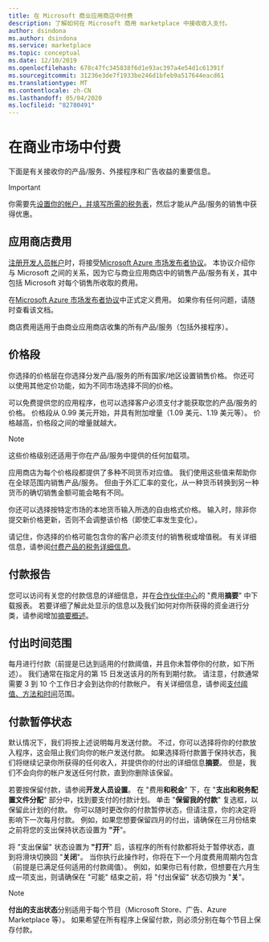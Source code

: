 ```yaml
---
title: 在 Microsoft 商业应用商店中付费
description: 了解如何在 Microsoft 商用 marketplace 中接收收入支付。
author: dsindona
ms.author: dsindona
ms.service: marketplace
ms.topic: conceptual
ms.date: 12/10/2019
ms.openlocfilehash: 678c47fc345838f6d1e93ac397a4e54d1c61391f
ms.sourcegitcommit: 31236e3de7f1933be246d1bfeb9a517644eacd61
ms.translationtype: MT
ms.contentlocale: zh-CN
ms.lasthandoff: 05/04/2020
ms.locfileid: "82780491"
---
```

# <a name="getting-paid-in-commercial-marketplace"></a>在商业市场中付费

下面是有关接收你的产品/服务、外接程序和广告收益的重要信息。

> [!IMPORTANT]
> 你需要先[设置你的帐户，并填写所需的税务表](set-up-your-payout-account-tax-forms.md)，然后才能从产品/服务的销售中获得优惠。

## <a name="store-fee"></a>应用商店费用

[注册开发人员帐户](https://go.microsoft.com/fwlink/p/?LinkID=615100)时，将接受[Microsoft Azure 市场发布者协议](https://go.microsoft.com/fwlink/p/?LinkID=699560)。 本协议介绍你与 Microsoft 之间的关系，因为它与商业应用商店中的销售产品/服务有关，其中包括 Microsoft 对每个销售所收取的费用。

在[Microsoft Azure 市场发布者协议](https://go.microsoft.com/fwlink/p/?LinkID=699560)中正式定义费用。 如果你有任何问题，请随时查看该文档。

商店费用适用于由商业应用商店收集的所有产品/服务（包括外接程序）。

## <a name="price-tiers"></a>价格段

你选择的价格层在你选择分发产品/服务的所有国家/地区设置销售价格。 你还可以使用其他定价功能，如为不同市场选择不同的价格。

可以免费提供您的应用程序，也可以选择客户必须支付才能获取您的产品/服务的价格。 价格段从 0.99 美元开始，并具有附加增量（1.09 美元、1.19 美元等）。 价格越高，价格段之间的增量就越大。

> [!NOTE] 
> 这些价格级别还适用于你在产品/服务中提供的任何加载项。

应用商店为每个价格段都提供了多种不同货币对应值。 我们使用这些值来帮助你在全球范围内销售产品/服务。 但由于外汇汇率的变化，从一种货币转换到另一种货币的确切销售金额可能会略有不同。

你还可以选择按特定市场的本地货币输入所选的自由格式价格。 输入时，除非你提交新价格更新，否则不会调整该价格（即使汇率发生变化）。 

请记住，你选择的价格可能包含你的客户必须支付的销售税或增值税。 有关详细信息，请参阅[付费产品的税务详细信息](tax-details-paid-transactions.md)。


## <a name="payout-reporting"></a>付款报告

您可以访问有关您的付款信息的详细信息，并在[合作伙伴中心](https://partner.microsoft.com/dashboard)的 "费用**摘要**" 中下载报表。 若要详细了解此处显示的信息以及我们如何对你所获得的资金进行分类，请参阅增加[摘要概述](payout-summary-overview.md)。


## <a name="payout-time-frame"></a>付出时间范围

每月进行付款（前提是已达到适用的付款阈值，并且你未暂停你的付款，如下所述）。 我们通常在指定月的第 15 日发送该月的所有到期付款。 请注意，付款通常需要 3 到 10 个工作日才会到达你的付款帐户。 有关详细信息，请参阅[支付阈值、方法和时间](payment-thresholds-methods-timeframes.md)范围。

##  <a name="payout-hold-status"></a>付款暂停状态

默认情况下，我们将按上述说明每月发送付款。 不过，你可以选择将你的付款放入程序，这会阻止我们向你的帐户发送付款。 如果选择将付款置于保持状态，我们将继续记录你所获得的任何收入，并提供你的付出的详细信息**摘要**。 但是，我们不会向你的帐户发送任何付款，直到你删除该保留。

若要按保留付款，请参阅**开发人员设置**。 在 "费用**和税金**" 下，在 "**支出和税务配置文件分配**" 部分中，找到要支付的付款计划。 单击 "**保留我的付款**" 复选框，以保留此计划的付款。 你可以随时更改你的付款暂停状态，但请注意，你的决定将影响下一次每月付款。 例如，如果您想要保留四月的付出，请确保在三月份结束之前将您的支出保持状态设置为 **"开**"。

将 "支出保留" 状态设置为 **"打开**" 后，该程序的所有付款都将处于暂停状态，直到将滑块切换回 "**关闭**"。 当你执行此操作时，你将在下一个月度费用周期内包含（前提是已满足任何适用的付款阈值）。 例如，如果你已有付款，但想要在六月生成一项支出，则请确保在 "可能" 结束之前，将 "付出保留" 状态切换为 "**关**"。

> [!NOTE]
> **付出的支出状态**分别适用于每个节目（Microsoft Store、广告、Azure Marketplace 等）。 如果希望在所有程序上保留付款，则必须分别在每个节目上保存付款。
